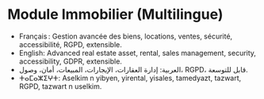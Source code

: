 # Module Immobilier (Multilingue)

- Français : Gestion avancée des biens, locations, ventes, sécurité, accessibilité, RGPD, extensible.
- English: Advanced real estate asset, rental, sales management, security, accessibility, GDPR, extensible.
- العربية: إدارة العقارات، الإيجارات، المبيعات، أمان، وصول، RGPD، قابل للتوسعة.
- ⵜⴰⵎⴰⵣⵉⵖⵜ: Aselkim n yibyen, yirental, yisales, tamedyazt, tazwart, RGPD, tazwart n uselkim.
